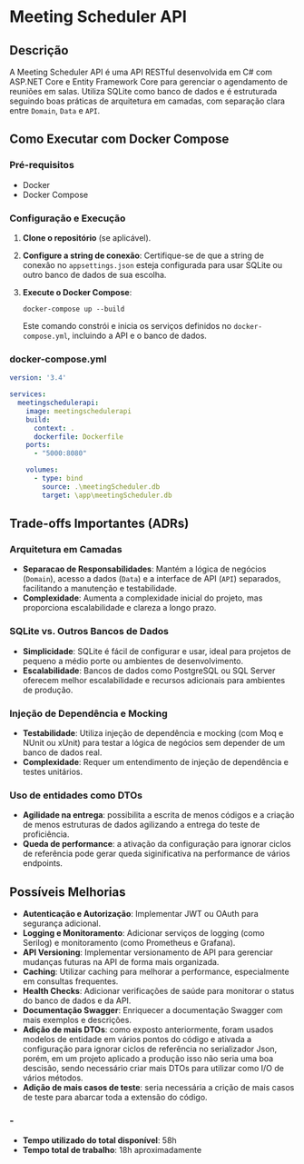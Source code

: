 # Meeting Scheduler API

## Descrição

A Meeting Scheduler API é uma API RESTful desenvolvida em C# com ASP.NET Core e Entity Framework Core para gerenciar o agendamento de reuniões em salas. Utiliza SQLite como banco de dados e é estruturada seguindo boas práticas de arquitetura em camadas, com separação clara entre `Domain`, `Data` e `API`.

## Como Executar com Docker Compose

### Pré-requisitos

- Docker
- Docker Compose

### Configuração e Execução

1. **Clone o repositório** (se aplicável).
2. **Configure a string de conexão**: Certifique-se de que a string de conexão no `appsettings.json` esteja configurada para usar SQLite ou outro banco de dados de sua escolha.
3. **Execute o Docker Compose**:

    ```shell
    docker-compose up --build
    ```

   Este comando constrói e inicia os serviços definidos no `docker-compose.yml`, incluindo a API e o banco de dados.

### docker-compose.yml

```yaml
version: '3.4'

services:
  meetingschedulerapi:
    image: meetingschedulerapi
    build:
      context: .
      dockerfile: Dockerfile
    ports:
      - "5000:8080"

    volumes:
      - type: bind
        source: .\meetingScheduler.db
        target: \app\meetingScheduler.db
```

## Trade-offs Importantes (ADRs)

### Arquitetura em Camadas

- **Separacao de Responsabilidades**: Mantém a lógica de negócios (`Domain`), acesso a dados (`Data`) e a interface de API (`API`) separados, facilitando a manutenção e testabilidade.
- **Complexidade**: Aumenta a complexidade inicial do projeto, mas proporciona escalabilidade e clareza a longo prazo.

### SQLite vs. Outros Bancos de Dados

- **Simplicidade**: SQLite é fácil de configurar e usar, ideal para projetos de pequeno a médio porte ou ambientes de desenvolvimento.
- **Escalabilidade**: Bancos de dados como PostgreSQL ou SQL Server oferecem melhor escalabilidade e recursos adicionais para ambientes de produção.

### Injeção de Dependência e Mocking

- **Testabilidade**: Utiliza injeção de dependência e mocking (com Moq e NUnit ou xUnit) para testar a lógica de negócios sem depender de um banco de dados real.
- **Complexidade**: Requer um entendimento de injeção de dependência e testes unitários.

### Uso de entidades como DTOs

- **Agilidade na entrega**: possibilita a escrita de menos códigos e a criação de menos estruturas de dados agilizando a entrega do teste de proficiência.
- **Queda de performance**: a ativação da configuração para ignorar ciclos de referência pode gerar queda siginificativa na performance de vários endpoints.

## Possíveis Melhorias

- **Autenticação e Autorização**: Implementar JWT ou OAuth para segurança adicional.
- **Logging e Monitoramento**: Adicionar serviços de logging (como Serilog) e monitoramento (como Prometheus e Grafana).
- **API Versioning**: Implementar versionamento de API para gerenciar mudanças futuras na API de forma mais organizada.
- **Caching**: Utilizar caching para melhorar a performance, especialmente em consultas frequentes.
- **Health Checks**: Adicionar verificações de saúde para monitorar o status do banco de dados e da API.
- **Documentação Swagger**: Enriquecer a documentação Swagger com mais exemplos e descrições.
- **Adição de mais DTOs**: como exposto anteriormente, foram usados modelos de entidade em vários pontos do código e ativada a configuração para ignorar ciclos de referência no serializador Json, porém, em um projeto aplicado a produção isso não seria uma boa descisão, sendo necessário criar mais DTOs para utilizar como I/O de vários métodos.
- **Adição de mais casos de teste**: seria necessária a crição de mais casos de teste para abarcar toda a extensão do código. 



### -
- **Tempo utilizado do total disponível**: 58h
- **Tempo total de trabalho**: 18h aproximadamente